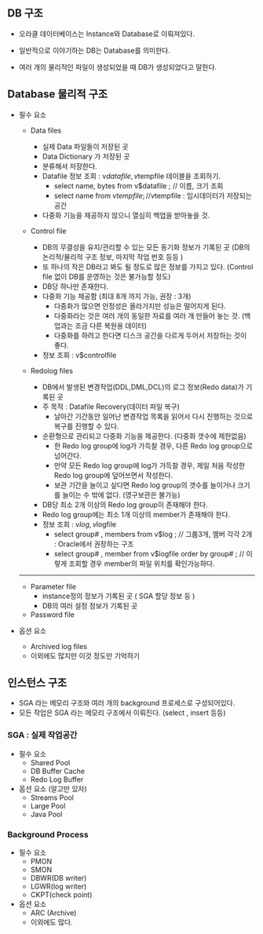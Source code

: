 ## DB 구조

- 오라클 데이터베이스는 Instance와 Database로 이뤄져있다.
- 일반적으로 이야기하는 DB는 Database를 의미한다. 

- 여러 개의 물리적인 파일이 생성되었을 때 DB가 생성되었다고 말한다.



## Database 물리적 구조

- 필수 요소
    - Data files 
        -  실제 Data 파일들이 저장된 곳
        -  Data Dictionary 가 저장된 곳
        -  분류해서 저장한다. 
        -  Datafile 정보 조회 : v$datafile , v$tempfile 테이블을 조회하기.
            -  select name, bytes from v$datafile ; // 이름, 크기 조회
            -  select name from v$tempfile ; //  v$tempfile : 임시데이터가 저장되는 공간
        -  다중화 기능을 제공하지 않으니 열심히 백업을 받아놓을 것.
    
    - Control file 
        - DB의 무결성을 유지/관리할 수 있는 모든 동기화 정보가 기록된 곳
          (DB의 논리적/물리적 구조 정보, 마지막 작업 번호 등등 ) 
        - 또 하나의 작은 DB라고 봐도 될 정도로 많은 정보를 가지고 있다.
          (Control file 없이 DB를 운영하는 것은 불가능할 정도)
        - DB당 하나만 존재한다. 
        - 다중화 기능 제공함 (최대 8개 까지 가능, 권장 : 3개) 
            - 다중화가 많으면 안정성은 올라가지만 성능은 떨어지게 된다. 
            - 다중화라는 것은 여러 개의 동일한 자료를 여러 개 만들어 놓는 것. (백업과는 조금 다른 복원용 데이터)
            - 다중화를 하려고 한다면 디스크 공간을 다르게 두어서 저장하는 것이 좋다. 
        - 정보 조회 : v$controlfile 
    - Redolog files 
        - DB에서 발생된 변경작업(DDL,DML,DCL)의 로그 정보(Redo data)가 기록된 곳 
        - 주 목적 : Datafile Recovery(데이터 파일 복구) 
            - 날아간 기간동안 일어난 변경작업 목록을 읽어서 다시 진행하는 것으로 복구를 진행할 수 있다. 
        - 순환형으로 관리되고 다중화 기능을 제공한다. (다중화 갯수에 제한없음)
            - 한 Redo log group에 log가 가득찰 경우, 다른 Redo log group으로 넘어간다.
            - 만약 모든 Redo log group에 log가 가득찰 경우, 제일 처음 작성한 Redo log group에 덮어쓰면서 작성한다. 
            - 보관 기간을 늘이고 싶다면 Redo log group의 갯수를 늘이거나 크기를 늘이는 수 밖에 없다. (영구보관은 불가능)
        - DB당 최소 2개 이상의 Redo log group이 존재해야 한다.
        - Redo log group에는 최소 1개 이상의 member가 존재해야 한다. 
        - 정보 조회 : v$log , v$logfile
            - select group# , members from v$log ; // 그룹3개, 멤버 각각 2개 : Oracle에서 권장하는 구조
            - select group# , member from v$logfile order by group# ; // 이렇게 조회할 경우 member의 파일 위치를 확인가능하다. 
    - ----
    - Parameter file
        - instance정의 정보가 기록된 곳 ( SGA 할당 정보 등 ) 
        - DB의 여러 설정 정보가 기록된 곳 
    - Password file

- 옵션 요소
    - Archived log files
    - 이외에도 많지만 이것 정도만 기억하기

## 인스턴스 구조
- SGA 라는 메모리 구조와 여러 개의 background 프로세스로 구성되어있다.
- 모든 작업은 SGA 라는 메모리 구조에서 이뤄진다. (select , insert 등등)

### SGA : 실제 작업공간
- 필수 요소
    - Shared Pool 
    - DB Buffer Cache
    - Redo Log Buffer   
- 옵션 요소 (알고만 있자) 
    - Streams Pool
    - Large Pool
    - Java Pool 
### Background Process
- 필수 요소
   - PMON
   - SMON
   - DBWR(DB writer)
   - LGWR(log writer)
   - CKPT(check point) 
- 옵션 요소
    - ARC (Archive)
    - 이외에도 많다.  
